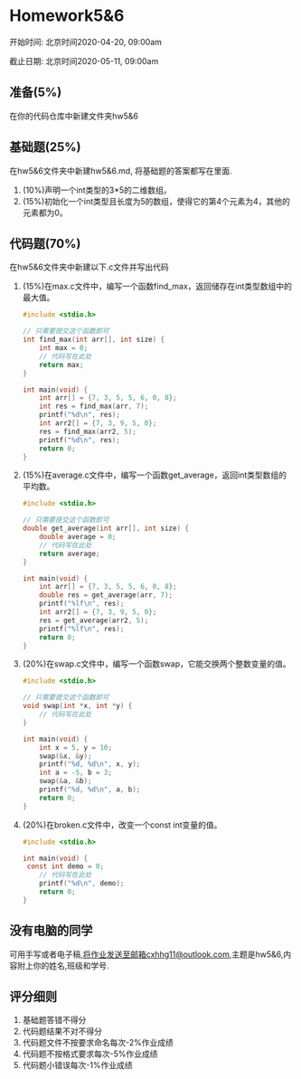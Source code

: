 # Homework5&6

开始时间: 北京时间2020-04-20, 09:00am

截止日期: 北京时间2020-05-11, 09:00am

## 准备(5%)

在你的代码仓库中新建文件夹hw5&6

## 基础题(25%)

在hw5&6文件夹中新建hw5&6.md, 将基础题的答案都写在里面.

1. (10%)声明一个int类型的3*5的二维数组。
2. (15%)初始化一个int类型且长度为5的数组，使得它的第4个元素为4，其他的元素都为0。

## 代码题(70%)

在hw5&6文件夹中新建以下.c文件并写出代码

1. (15%)在max.c文件中，编写一个函数find_max，返回储存在int类型数组中的最大值。

   ```c
   #include <stdio.h>
   
   // 只需要提交这个函数即可
   int find_max(int arr[], int size) {
       int max = 0;
       // 代码写在此处
       return max;
   }
   
   int main(void) {
       int arr[] = {7, 3, 5, 5, 6, 0, 8};
       int res = find_max(arr, 7);
       printf("%d\n", res);
       int arr2[] = {7, 3, 9, 5, 0};
       res = find_max(arr2, 5);
       printf("%d\n", res);
       return 0;
   }
   ```

2. (15%)在average.c文件中，编写一个函数get_average，返回int类型数组的平均数。

   ```c
   #include <stdio.h>
   
   // 只需要提交这个函数即可
   double get_average(int arr[], int size) {
       double average = 0;
       // 代码写在此处
       return average;
   }
   
   int main(void) {
       int arr[] = {7, 3, 5, 5, 6, 0, 8};
       double res = get_average(arr, 7);
       printf("%lf\n", res);
       int arr2[] = {7, 3, 9, 5, 0};
       res = get_average(arr2, 5);
       printf("%lf\n", res);
       return 0;
   }
   ```

3. (20%)在swap.c文件中，编写一个函数swap，它能交换两个整数变量的值。

   ```c
   #include <stdio.h>
   
   // 只需要提交这个函数即可
   void swap(int *x, int *y) {
       // 代码写在此处
   }
   
   int main(void) {
       int x = 5, y = 10;
       swap(&x, &y);
       printf("%d, %d\n", x, y);
       int a = -5, b = 3;
       swap(&a, &b);
       printf("%d, %d\n", a, b);
       return 0;
   }
   ```

4. (20%)在broken.c文件中，改变一个const int变量的值。

   ```c
   #include <stdio.h>
   
   int main(void) {
   	const int demo = 0;
       // 代码写在此处
       printf("%d\n", demo);
       return 0;
   }
   ```

## 没有电脑的同学

可用手写或者电子稿,将作业发送至邮箱cxhhg11@outlook.com,主题是hw5&6,内容附上你的姓名,班级和学号.

## 评分细则

1. 基础题答错不得分
2. 代码题结果不对不得分
3. 代码题文件不按要求命名每次-2%作业成绩
4. 代码题不按格式要求每次-5%作业成绩
5. 代码题小错误每次-1%作业成绩